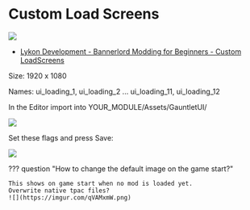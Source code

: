 # Custom Load Screens

![](https://imgur.com/EiS5Ygt.png)

- [Lykon Development - Bannerlord Modding for Beginners - Custom LoadScreens](https://www.youtube.com/watch?v=rE_fLYCgX-o)

Size: 1920 x 1080

Names: ui_loading_1, ui_loading_2  ... ui_loading_11, ui_loading_12

In the Editor import into YOUR_MODULE/Assets/GauntletUI/

![](https://imgur.com/3D1g8RQ.png)

Set these flags and press Save:

![](https://imgur.com/HGFsx0I.png)


??? question "How to change the default image on the game start?"

    This shows on game start when no mod is loaded yet.
    Overwrite native tpac files?
    ![](https://imgur.com/qVAMxmW.png)
